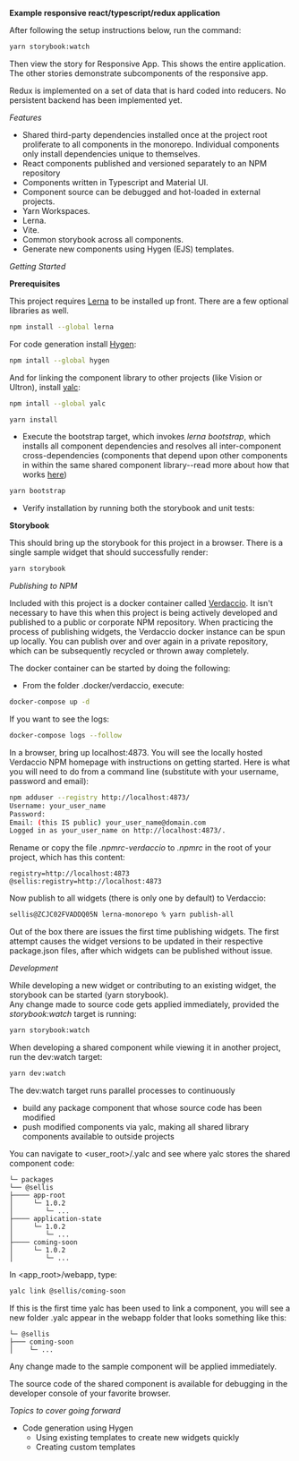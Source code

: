 **Example responsive react/typescript/redux application**

After following the setup instructions below, run the command:
```bash
yarn storybook:watch
```

Then view the story for Responsive App.
This shows the entire application.  The other stories demonstrate subcomponents of the responsive app.

Redux is implemented on a set of data that is hard coded into reducers.  No persistent backend has been
implemented yet.  

*Features*
- Shared third-party dependencies installed once at the project root proliferate
  to all components in the monorepo.  Individual components only install 
  dependencies unique to themselves.
- React components published and versioned separately to an NPM repository
- Components written in Typescript and Material UI.
- Component source can be debugged and hot-loaded in external projects.
- Yarn Workspaces.
- Lerna.
- Vite.
- Common storybook across all components.
- Generate new components using Hygen (EJS) templates. 

*Getting Started*

**Prerequisites**

This project requires [Lerna](https://lerna.js.org/) to be installed up front.  There are a few optional libraries as well.

```bash
npm install --global lerna
```

For code generation install [Hygen](https://www.hygen.io/docs/quick-start):
```bash
npm intall --global hygen
```

And for linking the component library to other projects (like Vision or Ultron), install [yalc](https://github.com/wclr/yalc):
```bash
npm intall --global yalc
```

```bash
yarn install
```  

- Execute the bootstrap target, which invokes _lerna bootstrap_, which installs all component dependencies and resolves
all inter-component cross-dependencies (components that depend upon other components in within the same shared component
  library--read more about how that works [here](https://github.com/lerna/lerna/tree/main/commands/bootstrap))
  
```bash
yarn bootstrap
```

- Verify installation by running both the storybook and unit tests:

**Storybook** 

This should bring up the storybook for this project in a browser.  There is a single sample widget that should 
  successfully render:
  
```bash
yarn storybook
```

*Publishing to NPM*

Included with this project is a docker container called [Verdaccio](https://verdaccio.org/).  It isn't necessary to
have this when this project is being actively developed and published to a public or corporate NPM repository. When 
practicing the process of publishing widgets, the Verdaccio docker instance can be spun up locally.  You can 
publish over and over again in a private repository, which can be subsequently recycled or thrown away completely.

The docker container can be started by doing the following:

- From the folder .docker/verdaccio, execute:
```bash
docker-compose up -d
```

If you want to see the logs:
```bash
docker-compose logs --follow
```

In a browser, bring up localhost:4873.  You will see the locally hosted Verdaccio NPM homepage with instructions
on getting started.  Here is what you will need to do from a command line (substitute with your username, password 
and email):

```bash
npm adduser --registry http://localhost:4873/
Username: your_user_name
Password: 
Email: (this IS public) your_user_name@domain.com
Logged in as your_user_name on http://localhost:4873/.
```

Rename or copy the file _.npmrc-verdaccio_ to _.npmrc_ in the root of your project, which has this content:
```text
registry=http://localhost:4873
@sellis:registry=http://localhost:4873
```

Now publish to all widgets (there is only one by default) to Verdaccio:

```bash
sellis@ZCJC02FVADDQ05N lerna-monorepo % yarn publish-all
```

Out of the box there are issues the first time publishing widgets.  The first attempt causes the widget versions 
to be updated in their respective package.json files, after which widgets can be published without issue. 

*Development*

While developing a new widget or contributing to an existing widget, the storybook can be started (yarn storybook).  
Any change made to source code gets applied immediately, provided the _storybook:watch_ target is running:

```bash
yarn storybook:watch
```

When developing a shared component while viewing it in another project, run the dev:watch target:

```bash
yarn dev:watch
```

The dev:watch target runs parallel processes to continuously
- build any package component that whose source code has been modified
- push modified components via yalc, making all shared library components available to outside projects

You can navigate to <user_root>/.yalc and see where yalc stores the shared component code:

```text
└─ packages
└── @sellis
├──── app-root
│     └─ 1.0.2
│        └─ ...
├──── application-state
│     └─ 1.0.2
│        └─ ...
├──── coming-soon
│     └─ 1.0.2
│        └─ ...
```

In <app_root>/webapp, type:

```bash
yalc link @sellis/coming-soon
```

If this is the first time yalc has been used to link a component, you will see a new folder .yalc appear in the 
webapp folder that looks something like this:

```text
└─ @sellis
├─── coming-soon
│    └─ ...
```

Any change made to the sample component will be applied immediately.  

The source code of the shared component is available for debugging in the developer console of your favorite browser.

*Topics to cover going forward*

- Code generation using Hygen
  * Using existing templates to create new widgets quickly
  * Creating custom templates  









